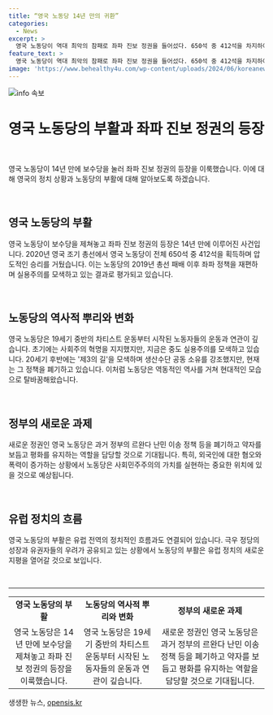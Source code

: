 ```yaml
---
title: “영국 노동당 14년 만의 귀환”
categories:
  - News
excerpt: >
  영국 노동당이 역대 최악의 참패로 좌파 진보 정권을 들어섰다. 650석 중 412석을 차지하여 총리로 취임한 키어 스타머 대표는 노동자와 노동조합을 기반으로 하는 노동당의 정신을 계승하면서 중도 실용주의를 지향하고 있다. 노동당의 득표율은 낮지만 보수당의 무능과 무책임한 정권에 대한 시민들의 반발로 좌파 정권이 부상하면서 이번 총선 결과는 예견된 것이며, 노동당에 대한 기대가 크다.
feature_text: >
  영국 노동당이 역대 최악의 참패로 좌파 진보 정권을 들어섰다. 650석 중 412석을 차지하여 총리로 취임한 키어 스타머 대표는 노동자와 노동조합을 기반으로 하는 노동당의 정신을 계승하면서 중도 실용주의를 지향하고 있다. 노동당의 득표율은 낮지만 보수당의 무능과 무책임한 정권에 대한 시민들의 반발로 좌파 정권이 부상하면서 이번 총선 결과는 예견된 것이며, 노동당에 대한 기대가 크다.
image: 'https://www.behealthy4u.com/wp-content/uploads/2024/06/koreanews.jpg'
---
```


<p><img src="https://www.behealthy4u.com/wp-content/uploads/2024/06/koreanews.jpg" alt="info 속보" /></p>

<h1 data-ke-size="size26">영국 노동당의 부활과 좌파 진보 정권의 등장</h1>

<p data-ke-size="size16">&nbsp;</p>

<p>영국 노동당이 14년 만에 보수당을 눌러 좌파 진보 정권의 등장을 이룩했습니다. 이에 대해 영국의 정치 상황과 노동당의 부활에 대해 알아보도록 하겠습니다.</p>

<p data-ke-size="size16">&nbsp;</p>

<h2 data-ke-size="size24">영국 노동당의 부활</h2>

<p data-ke-size="size16">영국 노동당이 보수당을 제쳐놓고 좌파 진보 정권의 등장은 14년 만에 이루어진 사건입니다. 2020년 영국 조기 총선에서 영국 노동당이 전체 650석 중 412석을 획득하며 압도적인 승리를 거뒀습니다. 이는 노동당의 2019년 총선 패배 이후 좌파 정책을 재편하며 실용주의를 모색하고 있는 결과로 평가되고 있습니다.</p>

<p data-ke-size="size16">&nbsp;</p>

<h2 data-ke-size="size24">노동당의 역사적 뿌리와 변화</h2>

<p data-ke-size="size16">영국 노동당은 19세기 중반의 차티스트 운동부터 시작된 노동자들의 운동과 연관이 깊습니다. 초기에는 사회주의 혁명을 지지했지만, 지금은 중도 실용주의를 모색하고 있습니다. 20세기 후반에는 '제3의 길'을 모색하며 생산수단 공동 소유를 강조했지만, 현재는 그 정책을 폐기하고 있습니다. 이처럼 노동당은 역동적인 역사를 거쳐 현대적인 모습으로 탈바꿈해왔습니다.</p>

<p data-ke-size="size16">&nbsp;</p>

<h2 data-ke-size="size24">정부의 새로운 과제</h2>

<p data-ke-size="size16">새로운 정권인 영국 노동당은 과거 정부의 르완다 난민 이송 정책 등을 폐기하고 약자를 보듬고 평화를 유지하는 역할을 담당할 것으로 기대됩니다. 특히, 외국인에 대한 혐오와 폭력이 증가하는 상황에서 노동당은 사회민주주의의 가치를 실현하는 중요한 위치에 있을 것으로 예상됩니다.</p>

<p data-ke-size="size16">&nbsp;</p>

<h2 data-ke-size="size24">유럽 정치의 흐름</h2>

<p data-ke-size="size16">영국 노동당의 부활은 유럽 전역의 정치적인 흐름과도 연결되어 있습니다. 극우 정당의 성장과 유권자들의 우려가 공유되고 있는 상황에서 노동당의 부활은 유럽 정치의 새로운 지평을 열어갈 것으로 보입니다.</p>

<p data-ke-size="size16">&nbsp;</p>

<hr>

<table>
  <tr>
    <td style="text-align: center; height: 17px;"><b>영국 노동당의 부활</b></td>
    <td style="text-align: center; height: 17px;"><b>노동당의 역사적 뿌리와 변화</b></td>
    <td style="text-align: center; height: 17px;"><b>정부의 새로운 과제</b></td>
  </tr>
  <tr>
    <td style="text-align: center;">영국 노동당은 14년 만에 보수당을 제쳐놓고 좌파 진보 정권의 등장을 이룩했습니다.</td>
    <td style="text-align: center;">영국 노동당은 19세기 중반의 차티스트 운동부터 시작된 노동자들의 운동과 연관이 깊습니다.</td>
    <td style="text-align: center;">새로운 정권인 영국 노동당은 과거 정부의 르완다 난민 이송 정책 등을 폐기하고 약자를 보듬고 평화를 유지하는 역할을 담당할 것으로 기대됩니다.</td>
  </tr>
</table>
생생한 뉴스, <a href="https://opensis.kr" rel="dofollow">opensis.kr</a>


